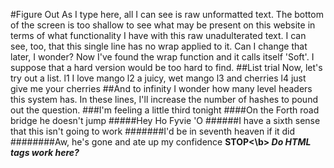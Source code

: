 #Figure Out
As I type here, all I can see is raw unformatted text. The bottom of the screen is too shallow to see what may be present on this website in terms of what functionality I have with this raw unadulterated text. I can see, too, that this single line has no wrap applied to it. Can I change that later, I wonder?
Now I've found the wrap function and it calls itself 'Soft'. I suppose that a hard version would be too hard to find.
##List trial
Now, let's try out a list.
l1 I love mango
l2 a juicy, wet mango
l3 and cherries
l4 just give me your cherries
##And to infinity
I wonder how many level headers this system has. In these lines, I'll increase the number of hashes to pound out the question.
###I'm feeling a little third tonight
####On the Forth road bridge he doesn't jump
#####Hey Ho Fyvie 'O
######I have a sixth sense that this isn't going to work
#######I'd be in seventh heaven if it did
########Aw, he's gone and ate up my confidence
<b>STOP<\b>
<i>Do HTML tags work here?</i>
